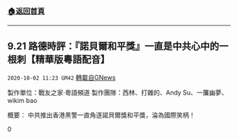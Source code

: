 ###  [:house:返回首頁](https://github.com/ourhimalayas/txt)
---

## 9.21 路德時評：『諾貝爾和平獎』一直是中共心中的一根刺【精華版粵語配音】
`2020-10-02 11:23 GM42` [轉載自GNews](https://gnews.org/zh-hant/397892/)

製作單位：戰友之家·粵語頻道
製作團隊：西林、打雜的、Andy Su、一簾幽夢、wikim bao



概要：
中共推出香港黑警一直角逐諾貝爾獎和平獎，淪為國際笑柄！



0
